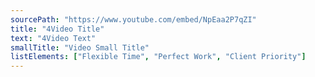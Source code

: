 ```yaml
---
sourcePath: "https://www.youtube.com/embed/NpEaa2P7qZI"
title: "4Video Title"
text: "4Video Text"
smallTitle: "Video Small Title"
listElements: ["Flexible Time", "Perfect Work", "Client Priority"]
---
```

